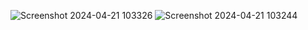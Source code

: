 ![Screenshot 2024-04-21 103326](https://github.com/Shelly243/Flappy-Bird----JAVA/assets/108860947/df48c197-8105-44f1-82d3-b5f6c895d447)
![Screenshot 2024-04-21 103244](https://github.com/Shelly243/Flappy-Bird----JAVA/assets/108860947/58c28c91-d649-419a-9286-55202951c9a0)
